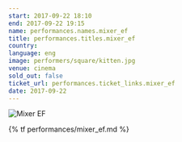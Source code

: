 ```yaml
---
start: 2017-09-22 18:10
end: 2017-09-22 19:15
name: performances.names.mixer_ef
title: performances.titles.mixer_ef
country: 
language: eng
image: performers/square/kitten.jpg
venue: cinema
sold_out: false
ticket_url: performances.ticket_links.mixer_ef
date: 2017-09-22
---
```


<picture>
    <source media="(min-width: 1200px)" srcset="{% asset performers/wide/kitten.jpg @path %}">
    <source media="(min-width: 768px)" srcset="{% asset performers/wide/kitten.jpg @path %}">
    <img src="{% asset performers/square/kitten.jpg @path %}" alt="Mixer EF">
</picture>

{% tf performances/mixer_ef.md %}
